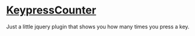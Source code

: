[KeypressCounter](http://bullgit.github.io/KeypressCounter/)
===============

Just a little jquery plugin that shows you how many times you press a key.
